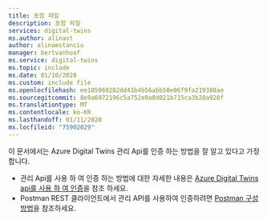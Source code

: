 ```yaml
---
title: 포함 파일
description: 포함 파일
services: digital-twins
ms.author: alinast
author: alinamstanciu
manager: bertvanhoof
ms.service: digital-twins
ms.topic: include
ms.date: 01/10/2020
ms.custom: include file
ms.openlocfilehash: ee105969282dd41b4b56abb50e06f9fa219388ae
ms.sourcegitcommit: 8e9a6972196c5a752e9a0d021b715ca3b20a928f
ms.translationtype: MT
ms.contentlocale: ko-KR
ms.lasthandoff: 01/11/2020
ms.locfileid: "75902029"
---
```

이 문서에서는 Azure Digital Twins 관리 Api를 인증 하는 방법을 잘 알고 있다고 가정 합니다.

* 관리 Api를 사용 하 여 인증 하는 방법에 대한 자세한 내용은 [Azure Digital Twins api를 사용 하 여 인증](../articles/digital-twins/security-authenticating-apis.md)을 참조 하세요.
* Postman REST 클라이언트에서 관리 API를 사용하여 인증하려면 [Postman 구성 방법](../articles/digital-twins/how-to-configure-postman.md)을 참조하세요.
